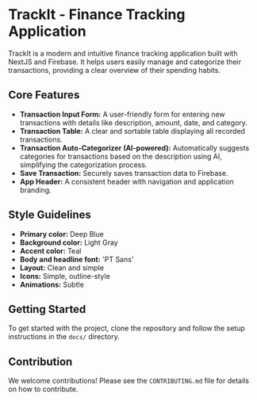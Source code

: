 # TrackIt - Finance Tracking Application

TrackIt is a modern and intuitive finance tracking application built with NextJS and Firebase. It helps users easily manage and categorize their transactions, providing a clear overview of their spending habits.

## Core Features

- **Transaction Input Form:** A user-friendly form for entering new transactions with details like description, amount, date, and category.
- **Transaction Table:** A clear and sortable table displaying all recorded transactions.
- **Transaction Auto-Categorizer (AI-powered):** Automatically suggests categories for transactions based on the description using AI, simplifying the categorization process.
- **Save Transaction:** Securely saves transaction data to Firebase.
- **App Header:** A consistent header with navigation and application branding.

## Style Guidelines

- **Primary color:** Deep Blue
- **Background color:** Light Gray
- **Accent color:** Teal
- **Body and headline font:** 'PT Sans'
- **Layout:** Clean and simple
- **Icons:** Simple, outline-style
- **Animations:** Subtle

## Getting Started

To get started with the project, clone the repository and follow the setup instructions in the `docs/` directory.

## Contribution
We welcome contributions! Please see the `CONTRIBUTING.md` file for details on how to contribute.

